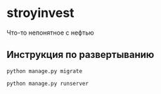 # stroyinvest

Что-то непонятное с нефтью

## Инструкция по развертыванию

```shell
python manage.py migrate
```

```shell
python manage.py runserver
```
